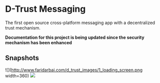 # D-Trust Messaging
The first open source cross-platform messaging app with a decentralized trust mechanism.

**Documentation for this project is being updated since the security mechanism has been enhanced**

## Snapshots

![](http://www.faridarbai.com/d_trust_images/1_loading_screen.png width=360)
![](http://www.faridarbai.com/d_trust_images/1_loading_screen.png)
